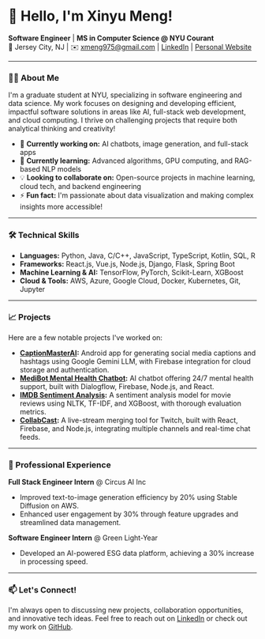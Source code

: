 # 👋 Hello, I'm Xinyu Meng!

**Software Engineer** | **MS in Computer Science @ NYU Courant**  
📍 Jersey City, NJ | ✉️ [xmeng975@gmail.com](mailto:xmeng975@gmail.com) | [LinkedIn](https://www.linkedin.com/in/xinyumeng2001/) | [Personal Website](#)

---

### 👨‍💻 About Me

I'm a graduate student at NYU, specializing in software engineering and data science. My work focuses on designing and developing efficient, impactful software solutions in areas like AI, full-stack web development, and cloud computing. I thrive on challenging projects that require both analytical thinking and creativity!

- 🔭 **Currently working on:** AI chatbots, image generation, and full-stack apps
- 🌱 **Currently learning:** Advanced algorithms, GPU computing, and RAG-based NLP models
- 💡 **Looking to collaborate on:** Open-source projects in machine learning, cloud tech, and backend engineering
- ⚡ **Fun fact:** I'm passionate about data visualization and making complex insights more accessible!

---

### 🛠️ Technical Skills

- **Languages:** Python, Java, C/C++, JavaScript, TypeScript, Kotlin, SQL, R
- **Frameworks:** React.js, Vue.js, Node.js, Django, Flask, Spring Boot
- **Machine Learning & AI:** TensorFlow, PyTorch, Scikit-Learn, XGBoost
- **Cloud & Tools:** AWS, Azure, Google Cloud, Docker, Kubernetes, Git, Jupyter

---

### 📈 Projects

Here are a few notable projects I've worked on:

- **[CaptionMasterAI](https://github.com/XYM-2001/CaptionMasterAI):** Android app for generating social media captions and hashtags using Google Gemini LLM, with Firebase integration for cloud storage and authentication.
- **[MediBot Mental Health Chatbot](https://github.com/XYM-2001/MediBot-MentalHealthChatbot):** AI chatbot offering 24/7 mental health support, built with Dialogflow, Firebase, Node.js, and React.
- **[IMDB Sentiment Analysis](https://github.com/XYM-2001/imdbSentimentAnalysis):** A sentiment analysis model for movie reviews using NLTK, TF-IDF, and XGBoost, with thorough evaluation metrics.
- **[CollabCast](https://github.com/XYM-2001/CollabCast):** A live-stream merging tool for Twitch, built with React, Firebase, and Node.js, integrating multiple channels and real-time chat feeds.

---

### 💼 Professional Experience

**Full Stack Engineer Intern** @ Circus AI Inc  
- Improved text-to-image generation efficiency by 20% using Stable Diffusion on AWS.  
- Enhanced user engagement by 30% through feature upgrades and streamlined data management.

**Software Engineer Intern** @ Green Light-Year  
- Developed an AI-powered ESG data platform, achieving a 30% increase in processing speed.

---

### 📫 Let's Connect!

I'm always open to discussing new projects, collaboration opportunities, and innovative tech ideas. Feel free to reach out on [LinkedIn](https://www.linkedin.com/in/xinyumeng2001/) or check out my work on [GitHub](https://github.com/XYM-2001). 
